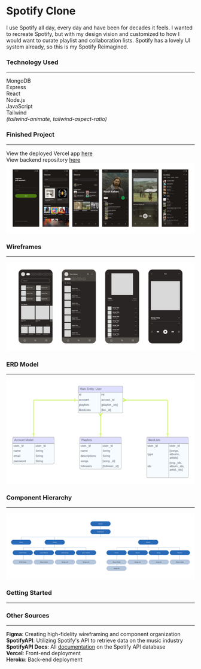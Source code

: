 # Spotify Clone
I use Spotify all day, every day and have been for decades it feels. I wanted to recreate Spotify, but with my design vision and customized to how I would want to curate playlist and collaboration lists. Spotify has a lovely UI system already, so this is my Spotify Reimagined. 

### Technology Used 
--- 
MongoDB
<br>
Express
<br>
React
<br>
Node.js
<br>
JavaScript
<br>
Tailwind
<br>
 _(tailwind-animate, tailwind-aspect-ratio)_
<br>

### Finished Project
---
View the deployed Vercel app [here]('https://spotify-clone-three-omega.vercel.app/)
<br>
View backend repository [here]('https://github.com/lillianlayne/spotify-clone-server)
![alt](./public/images/finishedScreens.png)

### Wireframes
---
![alt](./public/images/App_Wireframes.png)

### ERD Model
---
![alt](./public/images/App_ERD.png)

### Component Hierarchy
---
![alt](./public/images/App_Components.png)
### Getting Started 
---


### Other Sources
---
__Figma__: Creating high-fidelity wireframing and component organization 
<br>
__SpotifyAPI__: Utilizing Spotify's API to retrieve data on the music industry
<br>
__SpotifyAPI Docs__: All [documentation]('https://developer.spotify.com/documentation/web-api') on the Spotify API database
<br>
__Vercel__: Front-end deployment
<br>
__Heroku__: Back-end deployment
